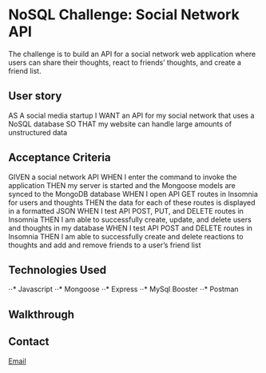 # NoSQL Challenge: Social Network API
 The challenge is to build an API for a social network web application where users can share their thoughts, react to friends’ thoughts, and create a friend list. 

## User story
AS A social media startup
I WANT an API for my social network that uses a NoSQL database
SO THAT my website can handle large amounts of unstructured data

## Acceptance Criteria 
GIVEN a social network API
WHEN I enter the command to invoke the application
THEN my server is started and the Mongoose models are synced to the MongoDB database
WHEN I open API GET routes in Insomnia for users and thoughts
THEN the data for each of these routes is displayed in a formatted JSON
WHEN I test API POST, PUT, and DELETE routes in Insomnia
THEN I am able to successfully create, update, and delete users and thoughts in my database
WHEN I test API POST and DELETE routes in Insomnia
THEN I am able to successfully create and delete reactions to thoughts and add and remove friends to a user’s friend list

## Technologies Used 
⋅⋅* Javascript 
⋅⋅* Mongoose 
⋅⋅* Express
⋅⋅* MySql Booster 
⋅⋅* Postman

## Walkthrough
<a href="http://www.youtube.com/watch?feature=player_embedded&v=YOUTUBE_VIDEO_ID_HERE
" target="_blank"></a>

## Contact 
[Email](bai1eigh@outlook.com)